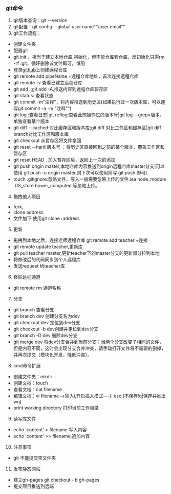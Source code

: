 ### git命令
1. git版本查询：git --version
2. git配置：git config --global user.name""/user.email""
3. git工作流程：
 - 创建文件夹
 - 配置git
 - git init  ，相当于建立本地仓库,初始化，但不能仓库套仓库，反初始化只需rm -rf .git，循环删除该文件即可，慎用
 - 登录[github](github.com)上创建远程仓库
 - git remote add pipeName +远程仓库地址，首次连接远程仓库
 - git remote -v 查看已建立远程仓库
 - git add .;git add -A,推送内容到远程仓库暂存区
 - git status: 查看状态
 - git commit -m"注释"，将内容推送到历史区(如果执行过一次版本库，可以连写git commit -a -m "注释"")
 - git log :查看日志|git reflog:查看此前操作过的版本号|git log --grep=版本，单独查看某个版本
 - git diff --cached:对比缓存区和版本库;git diff 对比工作区和缓存区|git diff branch对比工作区和版本库
 - git checkout 从暂存区将文件拿回
 - git reset --hard 版本号 ：将历史区直接回到之前的某个版本，覆盖工作区和暂存区
 - git reset HEAD . 加入暂存区后，返回上一次的添加
 - git push origin master,本地仓库内容推送到origin远程仓库master分支(可以使用 git push -u origin master,则下次可以使用简写 git push 即可)
 - touch .gitignore:忽略文件，写入一般需要忽略上传的文件.iea node_module .DS_store bower_computed 等忽略上传。
4. 拖拽他人项目
- fork,
- clone address
- 文件加下 使用git clone+address
5. 更新
  - 拖拽到本地之后，连接老师远程仓库 git remote add teacher +连接
  - git remote update teacher,更新库
  - git pull teacher master,更新teacher下的master分支的更新部分拉到本地
  - 将修改后的代码同步到个人远程库
  - 发送request 给teacher库
6. 移除远程通道
  - git remote rm 通道名称
7. 分支
  - git branch 查看分支
  - git branch dev 创建分支名为dev
  - git checkout dev 定位到dev分支
  - git checkout -b dev创建并定位到dev分支
  - git branch -D dev 删除dev分支
  - git merge dev 将dev分支合并到当前分支；当两个分支改变了相同的文件，但是内容不同，这时会出现分支合并冲突，请手动打开文件将不需要的删掉，并再次提交（模块化开发，降低冲突）。
8. cmd命令扩展
  - 创建文件夹：mkdir
  - 创建文档：touch
  - 查看文档：cat filename
  - 编辑文档：vi filename-->输入i,开启插入模式---》esc:(不保存!q|保存并推出wq)
  - print working directory 打印当前工作目录
9. 读写库文件
 - echo 'content' > filename 写入内容
 - echo 'content' >> filename,追加内容
10. 注意事项
 - git 不能提交空文件夹
11. 发布静态网站
 - 建立gh-pages
 git checkout - b gh-pages
 - 提交项目推送到远端
 